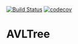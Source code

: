 [![Build Status](https://travis-ci.org/RajathP95/AVLTree.svg?branch=master)](https://travis-ci.org//RajathP95/AVLTree)
[![codecov](https://codecov.io/gh//RajathP95/AVLTree/branch/master/graph/badge.svg)](https://codecov.io/gh/RajathP95/AVLTree)

# AVLTree

